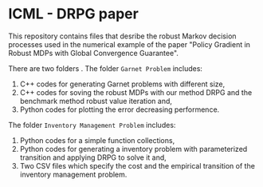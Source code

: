 # ICML - DRPG paper

This repository contains files that desribe the robust Markov decision processes used in the numerical example of the paper "Policy Gradient in Robust MDPs with Global Convergence Guarantee".

There are two folders . The folder `Garnet Problem` includes:

1. C++ codes for generating Garnet problems with different size,
2. C++ codes for soving the robust MDPs with our method DRPG and the benchmark method robust value iteration and,
3. Python codes for plotting the error decreasing performence.

The folder `Inventory Management Problem` includes:

1. Python codes for a simple function collections,
2. Python codes for generating a inventory problem with parameterized transition and applying DRPG to solve it and,
3. Two CSV files which specify the cost and the empirical transition of the inventory management problem.


